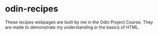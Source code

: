 # odin-recipes

These recipes webpages are built by me in the Odin Project Course.
They are made to demonstrate my understanding in the basics of HTML.